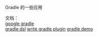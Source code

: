 
Gradle 的一些应用  

文档：  
[google gradle](http://google.github.io/android-gradle-dsl/current/)  
[gradle dsl](https://docs.gradle.org/current/dsl/)
[write gradle plugin](https://guides.gradle.org/writing-gradle-plugins/)
[gradle demo](https://github.com/chinabosh/gradleplugindemo)
